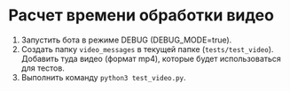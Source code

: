 # Расчет времени обработки видео

1. Запустить бота в режиме DEBUG (DEBUG_MODE=true).
2. Создать папку `video_messages` в текущей папке (`tests/test_video`). Добавить туда видео (формат mp4), которые будет использоваться для тестов.
3. Выполнить команду `python3 test_video.py`.
